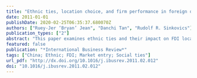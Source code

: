 ```yaml
---
title: "Ethnic ties, location choice, and firm performance in foreign direct investment: A study of Taiwanese business groups FDI in China"
date: 2011-01-01
publishDate: 2020-02-25T06:35:37.680070Z
authors: ["Ruey-Jer ‘Bryan’ Jean", "Danchi Tan", "Rudolf R. Sinkovics"]
publication_types: ["2"]
abstract: "This paper examines ethnic ties and their impact on FDI location choice and firm performance. Drawing on social network theory and using data from 88 Taiwanese business groups, the study tests the impact of ethnic ties on firm FDI location choice and performance outcomes in China. Results show that ethnic ties of top managers matter in facilitating firm FDI location choice. In contrast to our expectations however, ethnic ties do not help to improve firm performance in China. Implications of these results are discussed in view of existing literature and future research opportunities are delineated."
featured: false
publication: "*International Business Review*"
tags: ["China; Ethnic; FDI; Market entry; Social ties"]
url_pdf: "http://dx.doi.org/10.1016/j.ibusrev.2011.02.012"
doi: "10.1016/j.ibusrev.2011.02.012"
---
```


